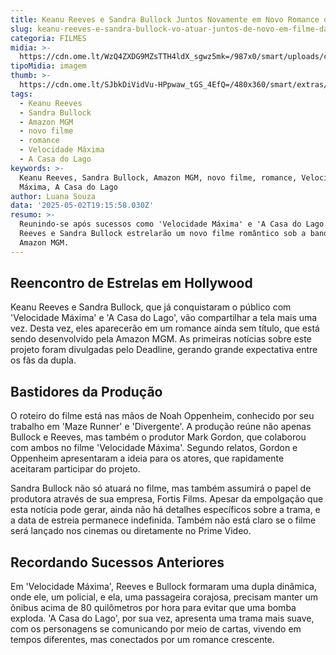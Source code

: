 ```yaml
---
title: Keanu Reeves e Sandra Bullock Juntos Novamente em Novo Romance da Amazon MGM
slug: keanu-reeves-e-sandra-bullock-vo-atuar-juntos-de-novo-em-filme-da-amazon
categoria: FILMES
midia: >-
  https://cdn.ome.lt/WzQ4ZXDG9MZsTTH4ldX_sgwz5mk=/987x0/smart/uploads/conteudo/fotos/02_UT1mzYe.jpg
tipoMidia: imagem
thumb: >-
  https://cdn.ome.lt/SJbkDiVidVu-HPpwaw_tGS_4EfQ=/480x360/smart/extras/conteudos/Captura_de_tela_2025-05-02_155002.png
tags:
  - Keanu Reeves
  - Sandra Bullock
  - Amazon MGM
  - novo filme
  - romance
  - Velocidade Máxima
  - A Casa do Lago
keywords: >-
  Keanu Reeves, Sandra Bullock, Amazon MGM, novo filme, romance, Velocidade
  Máxima, A Casa do Lago
author: Luana Souza
data: '2025-05-02T19:15:58.030Z'
resumo: >-
  Reunindo-se após sucessos como 'Velocidade Máxima' e 'A Casa do Lago', Keanu
  Reeves e Sandra Bullock estrelarão um novo filme romântico sob a bandeira da
  Amazon MGM.
---
```


## Reencontro de Estrelas em Hollywood

Keanu Reeves e Sandra Bullock, que já conquistaram o público com 'Velocidade Máxima' e 'A Casa do Lago', vão compartilhar a tela mais uma vez. Desta vez, eles aparecerão em um romance ainda sem título, que está sendo desenvolvido pela Amazon MGM. As primeiras notícias sobre este projeto foram divulgadas pelo Deadline, gerando grande expectativa entre os fãs da dupla.

## Bastidores da Produção

O roteiro do filme está nas mãos de Noah Oppenheim, conhecido por seu trabalho em 'Maze Runner' e 'Divergente'. A produção reúne não apenas Bullock e Reeves, mas também o produtor Mark Gordon, que colaborou com ambos no filme 'Velocidade Máxima'. Segundo relatos, Gordon e Oppenheim apresentaram a ideia para os atores, que rapidamente aceitaram participar do projeto.

Sandra Bullock não só atuará no filme, mas também assumirá o papel de produtora através de sua empresa, Fortis Films. Apesar da empolgação que esta notícia pode gerar, ainda não há detalhes específicos sobre a trama, e a data de estreia permanece indefinida. Também não está claro se o filme será lançado nos cinemas ou diretamente no Prime Video.

## Recordando Sucessos Anteriores

Em 'Velocidade Máxima', Reeves e Bullock formaram uma dupla dinâmica, onde ele, um policial, e ela, uma passageira corajosa, precisam manter um ônibus acima de 80 quilômetros por hora para evitar que uma bomba exploda. 'A Casa do Lago', por sua vez, apresenta uma trama mais suave, com os personagens se comunicando por meio de cartas, vivendo em tempos diferentes, mas conectados por um romance crescente.
